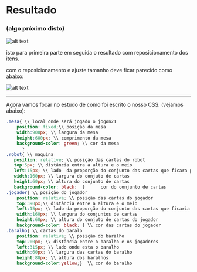 # Resultado
### (algo próximo disto)

![alt text](image.png)

isto para primeira parte em seguida o resultado com reposicionamento dos itens.

com o reposicionamento e ajuste tamanho  deve ficar parecido como abaixo:

![alt text](image-1.png)

<hr>

Agora vamos focar no estudo de como foi escrito o nosso CSS. (vejamos abaixo):

``` css
.mesa{ \\ local onde será jogado o jogon21
    position: fixed;\\ posição da mesa
    width:900px; \\ largura da mesa 
    height:600px; \\ comprimento da mesa
    background-color: green; \\ cor da mesa 
      }
.robot{ \\ maquina 
   position: relative; \\ posição das cartas do robot
   top:5px; \\ distância entra a altura e o meio 
   left:15px; \\ lado  da proporção do conjunto das cartas que ficara posicionado na tela 
   width:160px; \\ largura do conjuto de cartas 
   height:60px; \\ altura do conjunto de cartas 
   background-color: black;  }      cor do conjunto de cartas 
.jogador{ \\ posição do jogador 
    position: relative; \\ posição das cartas do jogador 
    top:390px;\\ distância entre a altura e o meio
    left:15px; \\ lado da proporção do conjunto das cartas que ficaria posicionado na tela 
    width:160px; \\ largura do conjuntos de cartas 
    height:60px; \\ altura do conjuto de cartas do jogador 
    background-color: black; } \\ cor das cartas do jogador   
.baralho{ \\ cartas do baralo
    position: relative; \\ posição do baralho 
    top:200px; \\ distância entre o baralho e os jogadores 
    left:315px; \\ lado onde esta o baralho 
    width:60px; \\ largura das cartas do baralho 
    height:80px; \\ altura dos baralhos 
    background-color:yellow;}  \\ cor do baralho  
```
